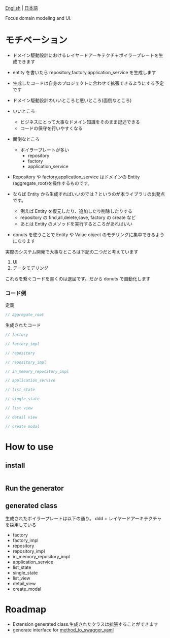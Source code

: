 [English](https://github.com/powerboo/donuts/blob/main/README.md) | [日本語](https://github.com/powerboo/donuts/blob/main/resources/ja_JP/README.md)

Focus domain modeling and UI.

# モチベーション

- ドメイン駆動設計におけるレイヤードアーキテクチャボイラープレートを生成できます
- entity を書いたら repository,factory,application_service を生成します
- 生成したコードは自身のプロジェクトに合わせて拡張できるようにする予定です

- ドメイン駆動設計のいいところと悪いところ(面倒なところ)
- いいところ
  - ビジネスにとって大事なドメイン知識をそのまま記述できる
  - コードの保守を行いやすくなる
- 面倒なところ
  - ボイラープレートが多い
    - repository
    - factory
    - application_service
- Repository や factory,application_service はドメインの Entity (aggregate_root)を操作するものです。

- ならば Entity から生成すればいいのでは？というのが本ライブラリの出発点です。

  - 例えば Entity を復元したり、追加したり削除したりする
  - repository の find,all,delete,save, factory の create など
  - あとは Entity のメソッドを実行するところがあればいい

- donuts を使うことで Entity や Value object のモデリングに集中できるようになります

実際のシステム開発で大事なところは下記の二つだと考えています

1. UI
2. データモデリング

これらを繋ぐコードを書くのは退屈です。だから donuts で自動化します

### コード例

定義

```dart
// aggregate_root

```

生成されたコード

```dart
// factory

// factory_impl

// repository

// repository_impl

// in_memory_repository_impl

// application_service

// list_state

// single_state

// list view

// detail view

// create modal


```

# How to use

## install

```sh

```

## Run the generator

## generated class

生成されたボイラープレートは以下の通り。
ddd + レイヤードアーキテクチャを採用している

- factory
- factory_impl
- repository
- repository_impl
- in_memory_repository_impl
- application_service
- list_state
- single_state
- list_view
- detail_view
- create_modal

# Roadmap

- Extension generated class.生成されたクラスは拡張することができます
- generate interface for [method_to_swagger_yaml](https://pub.dev/packages/method_to_swagger_yaml)
